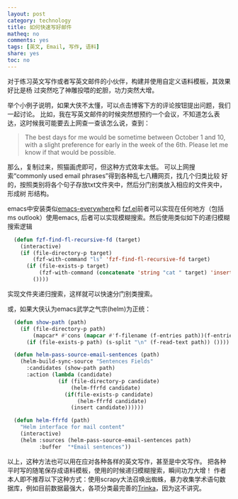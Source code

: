 ```yaml
---
layout: post
category: technology
title: 如何快速写好邮件
matheq: no
comments: yes
tags: [英文, Email, 写作, 语料]
share: yes
toc: no
---
```


对于练习英文写作或者写英文邮件的小伙伴，构建并使用自定义语料模板，其效果好比是杨
过突然吃了神雕投喂的蛇胆，功力突然大增。

举个小例子说明，如果大侠不太懂，可以点击博客下方的评论按钮提出问题，我们一起讨论。
比如，我在写英文邮件的时候突然想预约一个会议，不知道怎么表达，这时候我可能要去上网查一查该怎么说，查到：

> The best days for me would be sometime between October 1 and 10, with a slight
> preference for early in the week of the 6th. Please let me know if that would
> be possible.

那么，复制过来，照猫画虎即可，但这种方式效率太低。
可以上网搜索“commonly used email phrases”得到各种乱七八糟网页，找几个归类比较
好的，按照类别将各个句子存放txt文件夹中，然后分门别类放入相应的文件夹中，形成树
形结构。

emacs中安装类似[emacs-everywhere](https://github.com/tecosaur/emacs-everywhere)和
[fzf.el](https://github.com/bling/fzf.el)前者可以实现在任何地方（包括ms outlook）使用emacs,
后者可以实现模糊搜索。然后使用类似如下的递归模糊搜索逻辑
```lisp
  (defun fzf-find-fl-recursive-fd (target)
    (interactive)
    (if (file-directory-p target)
        (fzf-with-command "ls" 'fzf-find-fl-recursive-fd target)
      (if (file-exists-p target)
          (fzf-with-command (concatenate 'string "cat " target) 'insert)
        ())))
```
实现文件夹递归搜索，这样就可以快速分门别类搜索。

或，如果大侠认为emacs武学之气宗(helm)为正统：
```lisp
  (defun show-path (path)
    (if (file-directory-p path)
        (mapcar* #'cons (mapcar #'f-filename (f-entries path))(f-entries path))
      (if (file-exists-p path) (s-split "\n" (f-read-text path)) ())))

  (defun helm-pass-source-email-sentences (path)
    (helm-build-sync-source "Sentences Fields"
      :candidates (show-path path)
      :action (lambda (candidate)
                (if (file-directory-p candidate)
                    (helm-ffrfd candidate)
                  (if(file-exists-p candidate)
                      (helm-ffrfd candidate)
                    (insert candidate))))))

  (defun helm-ffrfd (path)
    "Helm interface for mail content"
    (interactive)
    (helm :sources (helm-pass-source-email-sentences path)
          :buffer  "*Email sentences"))
```
以上，这种方法也可以用在应对各种各样的英文写作，甚至是中文写作。
把各种平时写的随笔保存成语料模板，使用的时候递归模糊搜索，瞬间功力大增！
作者本人即不推荐以下这种方式：使用scrapy大法召唤出蜘蛛，暴力收集学术语句数据库，例如目前数据最强大，各项分类最完善的[Trinka](https://www.trinka.ai/academic-phrasebank-browse)，因为这不讲究。

